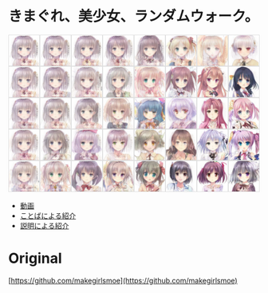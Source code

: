 # きまぐれ、美少女、ランダムウォーク。

[![](29c3eea3f305d6b823f562ac4be35217.png)](https://www.youtube.com/watch?v=oXamrpPMFG8)

 - [動画](https://www.youtube.com/watch?v=oXamrpPMFG8)
 - [ことばによる紹介](https://hexe.net/2017/09/19173439.php)
 - [説明による紹介](https://7io.org/2017/09/19185139.php)


# Original

[https://github.com/makegirlsmoe](https://github.com/makegirlsmoe)
